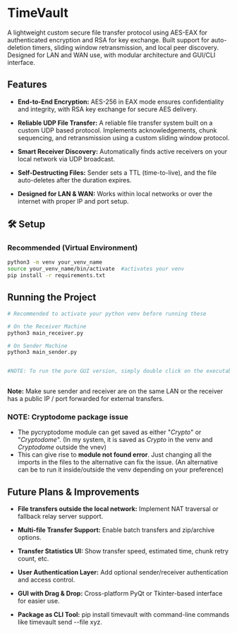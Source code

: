 # TimeVault

 A lightweight custom secure file transfer protocol using AES-EAX for authenticated encryption and RSA for key exchange. Built support for auto-deletion timers, sliding window retransmission, and local peer discovery. Designed for LAN and WAN use, with modular architecture and GUI/CLI interface.

## Features

- **End-to-End Encryption:**
AES-256 in EAX mode ensures confidentiality and integrity, with RSA key exchange for secure AES delivery.

- **Reliable UDP File Transfer:**
A reliable file transfer system built on a custom UDP based protocol. Implements acknowledgements, chunk sequencing, and retransmission using a custom sliding window protocol.

- **Smart Receiver Discovery:**
Automatically finds active receivers on your local network via UDP broadcast.

- **Self-Destructing Files:**
Sender sets a TTL (time-to-live), and the file auto-deletes after the duration expires.

- **Designed for LAN & WAN:**
Works within local networks or over the internet with proper IP and port setup.

## 🛠 Setup

### Recommended (Virtual Environment)
```bash
python3 -m venv your_venv_name
source your_venv_name/bin/activate  #activates your venv
pip install -r requirements.txt
```

## Running the Project
```bash
# Recommended to activate your python venv before running these

# On the Receiver Machine
python3 main_receiver.py     

# On Sender Machine
python3 main_sender.py    


#NOTE: To run the pure GUI version, simply double click on the executable files inside the sender's and receiver's respective folders
 
```
**Note:** Make sure sender and receiver are on the same LAN or the receiver has a public IP / port forwarded for external transfers.


### **NOTE: Cryptodome package issue**

- The pycryptodome module can get saved as either "*Crypto*" or "*Cryptodome*". (In my system, it is saved as *Crypto* in the venv and *Cryptodome* outside the vnev)
- This can give rise to **module not found error**. Just changing all the imports in the files to the alternative can fix the issue. (An alternative can be to run it inside/outside the venv depending on your preference)


## Future Plans & Improvements

- **File transfers outside the local network:**
Implement NAT traversal or fallback relay server support.

- **Multi-file Transfer Support:**
Enable batch transfers and zip/archive options.


- **Transfer Statistics UI:**
Show transfer speed, estimated time, chunk retry count, etc.

- **User Authentication Layer:**
Add optional sender/receiver authentication and access control.

- **GUI with Drag & Drop:**
Cross-platform PyQt or Tkinter-based interface for easier use.

- **Package as CLI Tool:**
pip install timevault with command-line commands like timevault send --file xyz.
